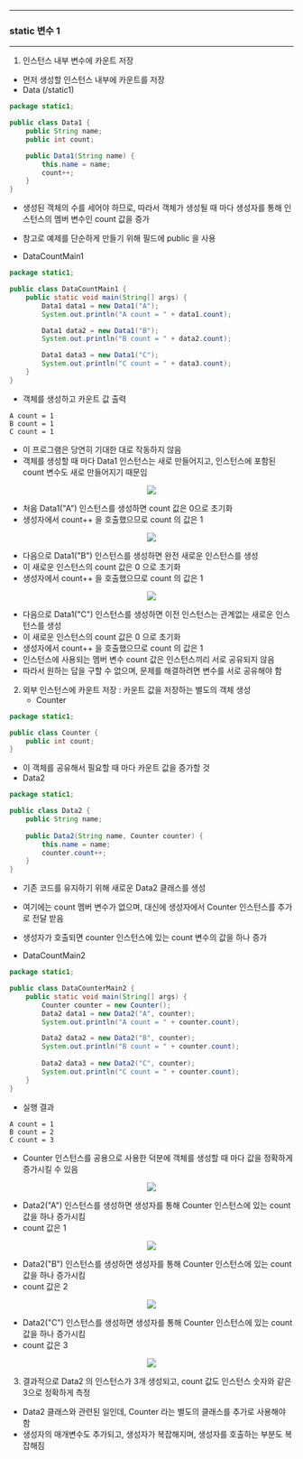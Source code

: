 -----
### static 변수 1
-----
1. 인스턴스 내부 변수에 카운트 저장
  - 먼저 생성할 인스턴스 내부에 카운트를 저장
  - Data (/static1)
```java
package static1;

public class Data1 {
    public String name;
    public int count;

    public Data1(String name) {
        this.name = name;
        count++;
    }
}
```
  - 생성된 객체의 수를 세어야 하므로, 따라서 객체가 생성될 때 마다 생성자를 통해 인스턴스의 멤버 변수인 count 값을 증가
  - 참고로 예제를 단순하게 만들기 위해 필드에 public 을 사용

  - DataCountMain1
```java
package static1;

public class DataCountMain1 {
    public static void main(String[] args) {
        Data1 data1 = new Data1("A");
        System.out.println("A count = " + data1.count);

        Data1 data2 = new Data1("B");
        System.out.println("B count = " + data2.count);

        Data1 data3 = new Data1("C");
        System.out.println("C count = " + data3.count);
    }
}
```
  - 객체를 생성하고 카운트 값 출력
```
A count = 1
B count = 1
C count = 1
```
  - 이 프로그램은 당연히 기대한 대로 작동하지 않음
  - 객체를 생성할 때 마다 Data1 인스턴스는 새로 만들어지고, 인스턴스에 포함된 count 변수도 새로 만들어지기 때문임
<div align="center">
<img src="https://github.com/user-attachments/assets/41458471-6a43-4489-a412-913fd6cc3185">
</div>

  - 처음 Data1("A") 인스턴스를 생성하면 count 값은 0으로 초기화
  - 생성자에서 count++ 을 호출했으므로 count 의 값은 1
<div align="center">
<img src="https://github.com/user-attachments/assets/28b2e973-8a6c-493c-aea4-c6471cefd117">
</div>

  - 다음으로 Data1("B") 인스턴스를 생성하면 완전 새로운 인스턴스를 생성
  - 이 새로운 인스턴스의 count 값은 0 으로 초기화
  - 생성자에서 count++ 을 호출했으므로 count 의 값은 1

<div align="center">
<img src="https://github.com/user-attachments/assets/006e7aea-2cac-4197-8c58-432fd46acc7d">
</div>

  - 다음으로 Data1("C") 인스턴스를 생성하면 이전 인스턴스는 관계없는 새로운 인스턴스를 생성
  - 이 새로운 인스턴스의 count 값은 0 으로 초기화
  - 생성자에서 count++ 을 호출했으므로 count 의 값은 1 
  - 인스턴스에 사용되는 멤버 변수 count 값은 인스턴스끼리 서로 공유되지 않음
  - 따라서 원하는 답을 구할 수 없으며, 문제를 해결하려면 변수를 서로 공유해야 함

2. 외부 인스턴스에 카운트 저장 : 카운트 값을 저장하는 별도의 객체 생성
   - Counter
```java
package static1;

public class Counter {
    public int count;
}
```
  - 이 객체를 공유해서 필요할 때 마다 카운트 값을 증가할 것
  - Data2
```java
package static1;

public class Data2 {
    public String name;
    
    public Data2(String name, Counter counter) {
        this.name = name;
        counter.count++;
    }
}
```
   - 기존 코드를 유지하기 위해 새로운 Data2 클래스를 생성
   - 여기에는 count 멤버 변수가 없으며, 대신에 생성자에서 Counter 인스턴스를 추가로 전달 받음
   - 생성자가 호출되면 counter 인스턴스에 있는 count 변수의 값을 하나 증가

   - DataCountMain2
```java
package static1;

public class DataCounterMain2 {
    public static void main(String[] args) {
        Counter counter = new Counter();
        Data2 data1 = new Data2("A", counter);
        System.out.println("A count = " + counter.count);

        Data2 data2 = new Data2("B", counter);
        System.out.println("B count = " + counter.count);
        
        Data2 data3 = new Data2("C", counter);
        System.out.println("C count = " + counter.count);
    }
}
```
  - 실행 결과
```
A count = 1
B count = 2
C count = 3
```
  - Counter 인스턴스를 공용으로 사용한 덕분에 객체를 생성할 때 마다 값을 정확하게 증가시킬 수 있음
<div align="center">
<img src="https://github.com/user-attachments/assets/13714254-7d2c-48f1-977a-b08b0a0e4563">
</div>

  - Data2("A") 인스턴스를 생성하면 생성자를 통해 Counter 인스턴스에 있는 count 값을 하나 증가시킴
  - count 값은 1

<div align="center">
<img src="https://github.com/user-attachments/assets/1d2de498-ec0b-488b-950a-16fad85244bd">
</div>

  - Data2("B") 인스턴스를 생성하면 생성자를 통해 Counter 인스턴스에 있는 count 값을 하나 증가시킴
  - count 값은 2

<div align="center">
<img src="https://github.com/user-attachments/assets/ee384221-540a-43ac-8a44-500bf9d1f738">
</div>

  - Data2("C") 인스턴스를 생성하면 생성자를 통해 Counter 인스턴스에 있는 count 값을 하나 증가시킴
  - count 값은 3

<div align="center">
<img src="https://github.com/user-attachments/assets/7f9911e8-6a80-4a5f-b854-563445c361c9">
</div>

3. 결과적으로 Data2 의 인스턴스가 3개 생성되고, count 값도 인스턴스 숫자와 같은 3으로 정확하게 측정
  - Data2 클래스와 관련된 일인데, Counter 라는 별도의 클래스를 추가로 사용해야 함
  - 생성자의 매개변수도 추가되고, 생성자가 복잡해지며, 생성자를 호출하는 부분도 복잡해짐
